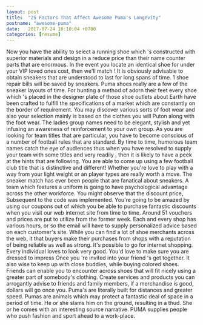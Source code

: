 ```yaml
---
layout: post
title:  "25 Factors That Affect Awesome Puma's Longevity"
postname: "awesome-puma"
date:   2017-07-24 10:10:04 +0700
categories: [resume]
---
```

Now you have the ability to select a running shoe which 's constructed with superior materials and design in a reduce price than their name counter parts that are enormous. In the event you locate an identical shoe for under your VIP loved ones cost, then we'll match ! It is obviously advisable to obtain sneakers that are understood to last for long spans of time. 1 shoe repair bills will be saved by sneakers. Puma shoes really are a few of the sneaker layouts of time. For hunting a method of adorn their feet every shoe which 's placed in the designer plate of those shoe outlets about Earth have been crafted to fulfill the specifications of a market which are constantly on the border of requirement. You may discover various sorts of foot wear and also your selection mainly is based on the clothes you will Puton along with the foot wear. The ladies group names need to be elegant, stylish and yet infusing an awareness of reinforcement to your own group. As you are looking for team titles that are particular, you have to become conscious of a number of football rules that are standard. By time to time, humorous team names catch the eye of audiences thus when you have resolved to supply your team with some titles and very readily , then it is likely to have a peek at the hints that are following. You are able to come up using a few football club title that is distinctive and different! Whether you're love to play with a way from your light weight or an player types are really worth a move. The sneaker match has ever been people that are fanatical about sneakers. A team which features a uniform is going to have psychological advantage across the other workforce. You might observe that the discount price, Subsequent to the code was implemented. You're going to be amazed by using our coupons out of which you be able to purchase fantastic discounts when you visit our web internet site from time to time. Around 51 vouchers and prices are put to utilize from the former week. Each and every shop has various hours, or so the email will have to supply personalized advice based on each customer's site. While you can find a lot of shoe merchants across the web, it that buyers make their purchases from shops with a reputation of being reliable as well as strong. It's possible to go for internet shopping. Every individual loves to look very good. You'd love to make sure you are dressed to impress Once you 're invited into your friend 's get together. It also wise to keep up with close buddies, while buying colored shoes. Friends can enable you to encounter across shoes that will fit nicely using a greater part of somebody's clothing. Create services and products you can arrogantly advise to friends and family members, if a merchandise is good, dollars will go once you. Puma's are literally built for distances and greater speed. Pumas are animals which may protect a fantastic deal of space in a period of time. He or she slams him on the ground, resulting in a thud. She or he comes with an interesting source narrative. PUMA supplies people who push fashion and sport ahead to a work-place.
